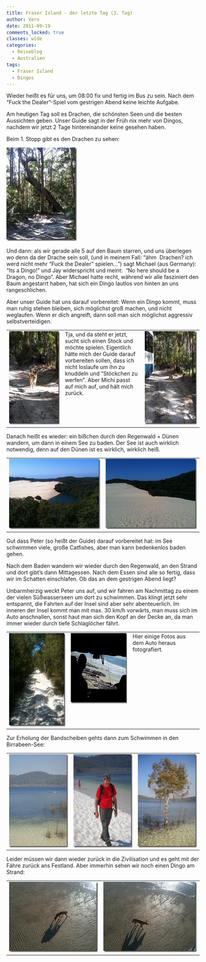 ```yaml
---
title: Fraser Island - der letzte Tag (3. Tag)
author: Vero
date: 2011-09-19
comments_locked: true
classes: wide
categories:
  - Reiseblog
  - Australien
tags:
  - Fraser Island
  - Dingos
---
```


<p>Wieder heißt es für uns, um 08:00 fix und fertig im Bus zu sein. Nach dem “Fuck the Dealer”-Spiel vom gestrigen Abend keine leichte Aufgabe.</p>  <p>Am heutigen Tag soll es Drachen, die schönsten Seen und die besten Aussichten geben. Unser Guide sagt in der Früh nix mehr von Dingos, nachdem wir jetzt 2 Tage hintereinander keine gesehen haben. </p>  <p>Beim 1. Stopp gibt es den Drachen zu sehen:</p>  <p><a href="/assets/images/2011/09/IMG_1338.jpg"><img src="/assets/images/2011/09/IMG_1338_thumb.jpg" width="184" height="244" alt="IMG_1338" border="0" /></a>&#160;&#160; </p>  <p>Und dann: als wir gerade alle 5 auf den Baum starren, und uns überlegen wo denn da der Drache sein soll, (und in meinem Fall: “ähm&#160; Drachen? ich werd nicht mehr “Fuck the Dealer” spielen…”) sagt Michael (aus Germany): “Its a Dingo!” und Jay widerspricht und meint:&#160; “No here should be a Dragon, no Dingo”. Aber Michael hatte recht, während wir alle fasziniert den Baum angestarrt haben, hat sich ein Dingo lautlos von hinten an uns rangeschlichen. </p>  <p>Aber unser Guide hat uns darauf vorbereitet: Wenn ein Dingo kommt, muss man ruhig stehen bleiben, sich möglichst groß machen, und nicht weglaufen. Wenn er dich angreift, dann soll man sich möglichst aggressiv selbstverteidigen.</p>  <p>   <table border="0" cellspacing="0" cellpadding="2" width="641"><tbody>       <tr>         <td valign="top" width="192"><a href="/assets/images/2011/09/DSCN2681.jpg"><img src="/assets/images/2011/09/DSCN2681_thumb.jpg" width="184" height="244" alt="DSCN2681" border="0" /></a></td>          <td valign="top" width="248">Tja, und da steht er jetzt, sucht sich einen Stock und möchte spielen. Eigentlich hätte mich der Guide darauf vorbereiten sollen, dass ich nicht loslaufe um ihn zu knuddeln und “Stöckchen zu werfen”. Aber Michi passt auf mich auf, und hält mich zurück.            <br />            <br /></td>          <td valign="top" width="199"><a href="/assets/images/2011/09/DSCN2684.jpg"><img src="/assets/images/2011/09/DSCN2684_thumb.jpg" width="184" height="244" alt="DSCN2684" border="0" /></a></td>       </tr>     </tbody></table> </p>  <p>Danach heißt es wieder: ein bißchen durch den Regenwald + Dünen wandern, um dann in einem See zu baden. Der See ist auch wirklich notwendig, denn auf den Dünen ist es wirklich, wirklich heiß.</p>  <table border="0" cellspacing="0" cellpadding="2" width="600"><tbody>     <tr>       <td valign="top" width="300"><a href="/assets/images/2011/09/IMG_1340.jpg"><img src="/assets/images/2011/09/IMG_1340_thumb.jpg" width="244" height="184" alt="IMG_1340" border="0" /></a></td>        <td valign="top" width="300"><a href="/assets/images/2011/09/IMG_1342.jpg"><img src="/assets/images/2011/09/IMG_1342_thumb.jpg" width="244" height="184" alt="IMG_1342" border="0" /></a></td>     </tr>   </tbody></table>  <p>Gut dass Peter (so heißt der Guide) darauf vorbereitet hat: im See schwimmen viele, große Catfishes, aber man kann bedenkenlos baden gehen. </p>  <p>Nach dem Baden wandern wir wieder durch den Regenwald, an den Strand und dort gibt’s dann Mittagessen. Nach dem Essen sind alle so fertig, dass wir im Schatten einschlafen. Ob das an dem gestrigen Abend liegt?</p>  <p>Unbarmherzig weckt Peter uns auf, und wir fahren am Nachmittag zu einem der vielen Süßwasserseen um dort zu schwimmen. Das klingt jetzt sehr entspannt, die Fahrten auf der Insel sind aber sehr abenteuerlich. Im inneren der Insel kommt man mit max. 30 km/h vorwärts, man muss sich im Auto anschnallen, sonst haut man sich den Kopf an der Decke an, da man immer wieder durch tiefe Schlaglöcher fährt. </p>  <table border="0" cellspacing="0" cellpadding="2" width="600"><tbody>     <tr>       <td valign="top" width="200"><a href="/assets/images/2011/09/IMG_1346.jpg"><img src="/assets/images/2011/09/IMG_1346_thumb.jpg" width="184" height="244" alt="IMG_1346" border="0" /></a></td>        <td valign="top" width="200"><a href="/assets/images/2011/09/DSCN2489.jpg"><img src="/assets/images/2011/09/DSCN2489_thumb.jpg" width="244" height="184" alt="DSCN2489" border="0" /></a></td>        <td valign="top" width="200">Hier einige Fotos aus dem Auto heraus fotografiert. </td>     </tr>   </tbody></table>  <p>Zur Erholung der Bandscheiben gehts dann zum Schwimmen in den Birrabeen-See:</p>  <table border="0" cellspacing="0" cellpadding="2" width="600"><tbody>     <tr>       <td valign="top" width="200"><a href="/assets/images/2011/09/DSCN2698.jpg"><img src="/assets/images/2011/09/DSCN2698_thumb.jpg" width="184" height="244" alt="DSCN2698" border="0" /></a></td>        <td valign="top" width="200"><a href="/assets/images/2011/09/DSCN2699.jpg"><img src="/assets/images/2011/09/DSCN2699_thumb.jpg" width="184" height="244" alt="DSCN2699" border="0" /></a></td>        <td valign="top" width="200"><a href="/assets/images/2011/09/DSCN2700.jpg"><img src="/assets/images/2011/09/DSCN2700_thumb.jpg" width="184" height="244" alt="DSCN2700" border="0" /></a></td>     </tr>   </tbody></table>  <p>Leider müssen wir dann wieder zurück in die Zivilisation und es geht mit der Fähre zurück ans Festland. Aber immerhin sehen wir noch einen Dingo am Strand:</p>  <table border="0" cellspacing="0" cellpadding="2" width="521"><tbody>     <tr>       <td valign="top" width="253"><a href="/assets/images/2011/09/IMG_1366.jpg"><img src="/assets/images/2011/09/IMG_1366_thumb.jpg" width="244" height="184" alt="IMG_1366" border="0" /></a></td>        <td valign="top" width="266"><a href="/assets/images/2011/09/IMG_1367.jpg"><img src="/assets/images/2011/09/IMG_1367_thumb.jpg" width="244" height="184" alt="IMG_1367" border="0" /></a></td>     </tr>   </tbody></table>
